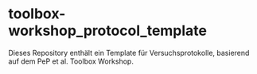 # toolbox-workshop_protocol_template
Dieses Repository enthält ein Template für Versuchsprotokolle, basierend auf dem PeP et al. Toolbox Workshop.

